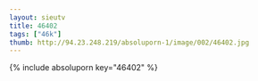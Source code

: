 ```yaml
--- 
layout: sieutv
title: 46402
tags: ["46k"]
thumb: http://94.23.248.219/absoluporn-1/image/002/46402.jpg
---
```

{% include absoluporn key="46402" %} 
